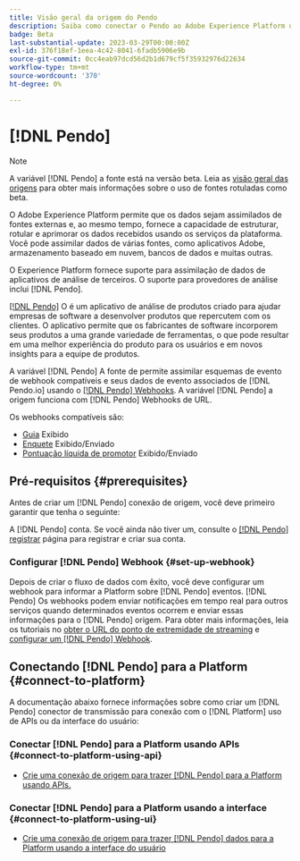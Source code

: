 ```yaml
---
title: Visão geral da origem do Pendo
description: Saiba como conectar o Pendo ao Adobe Experience Platform usando APIs ou a interface do usuário utilizando webhooks
badge: Beta
last-substantial-update: 2023-03-29T00:00:00Z
exl-id: 376f18ef-1eea-4c42-8041-6fadb5906e9b
source-git-commit: 0cc4eab97dcd56d2b1d679cf5f35932976d22634
workflow-type: tm+mt
source-wordcount: '370'
ht-degree: 0%

---
```


# [!DNL Pendo]

>[!NOTE]
>
>A variável [!DNL Pendo] a fonte está na versão beta. Leia as [visão geral das origens](../../home.md#terms-and-conditions) para obter mais informações sobre o uso de fontes rotuladas como beta.

O Adobe Experience Platform permite que os dados sejam assimilados de fontes externas e, ao mesmo tempo, fornece a capacidade de estruturar, rotular e aprimorar os dados recebidos usando os serviços da plataforma. Você pode assimilar dados de várias fontes, como aplicativos Adobe, armazenamento baseado em nuvem, bancos de dados e muitas outras.

O Experience Platform fornece suporte para assimilação de dados de aplicativos de análise de terceiros. O suporte para provedores de análise inclui [!DNL Pendo].

[[!DNL Pendo]](https://pendo.io/) O é um aplicativo de análise de produtos criado para ajudar empresas de software a desenvolver produtos que repercutem com os clientes. O aplicativo permite que os fabricantes de software incorporem seus produtos a uma grande variedade de ferramentas, o que pode resultar em uma melhor experiência do produto para os usuários e em novos insights para a equipe de produtos.

A variável [!DNL Pendo] A fonte de permite assimilar esquemas de evento de webhook compatíveis e seus dados de evento associados de [!DNL Pendo.io] usando o [[!DNL Pendo] Webhooks](https://support.pendo.io/hc/en-us/articles/360032285012-Webhooks). A variável [!DNL Pendo] a origem funciona com [!DNL Pendo] Webhooks de URL.

Os webhooks compatíveis são:

* [Guia](https://support.pendo.io/hc/en-us/articles/8146679315867-Creating-a-Guide) Exibido
* [Enquete](https://support.pendo.io/hc/en-us/articles/360031867152-Polls-Classic-) Exibido/Enviado
* [Pontuação líquida de promotor](https://support.pendo.io/hc/en-us/articles/360033527151-Set-up-an-NPS-Survey) Exibido/Enviado

## Pré-requisitos {#prerequisites}

Antes de criar um [!DNL Pendo] conexão de origem, você deve primeiro garantir que tenha o seguinte:

A [!DNL Pendo] conta. Se você ainda não tiver um, consulte o [[!DNL Pendo] registrar](https://app.pendo.io/register) página para registrar e criar sua conta.

### Configurar [!DNL Pendo] Webhook {#set-up-webhook}

Depois de criar o fluxo de dados com êxito, você deve configurar um webhook para informar a Platform sobre [!DNL Pendo] eventos. [!DNL Pendo] Os webhooks podem enviar notificações em tempo real para outros serviços quando determinados eventos ocorrem e enviar essas informações para o [!DNL Pendo] origem. Para obter mais informações, leia os tutoriais no [obter o URL do ponto de extremidade de streaming](../../tutorials/ui/create/analytics/pendo-webhook.md#get-streaming-endpoint) e [configurar um [!DNL Pendo] Webhook](../../tutorials/ui/create/analytics/pendo-webhook.md#set-up-webhook).

## Conectando [!DNL Pendo] para a Platform {#connect-to-platform}

A documentação abaixo fornece informações sobre como criar um [!DNL Pendo] conector de transmissão para conexão com o [!DNL Platform] uso de APIs ou da interface do usuário:

### Conectar [!DNL Pendo] para a Platform usando APIs {#connect-to-platform-using-api}

* [Crie uma conexão de origem para trazer [!DNL Pendo] para a Platform usando APIs.](../../tutorials/api/create/analytics/pendo-webhook.md)

### Conectar [!DNL Pendo] para a Platform usando a interface {#connect-to-platform-using-ui}

* [Crie uma conexão de origem para trazer [!DNL Pendo] dados para a Platform usando a interface do usuário](../../tutorials/ui/create/analytics/pendo-webhook.md)

